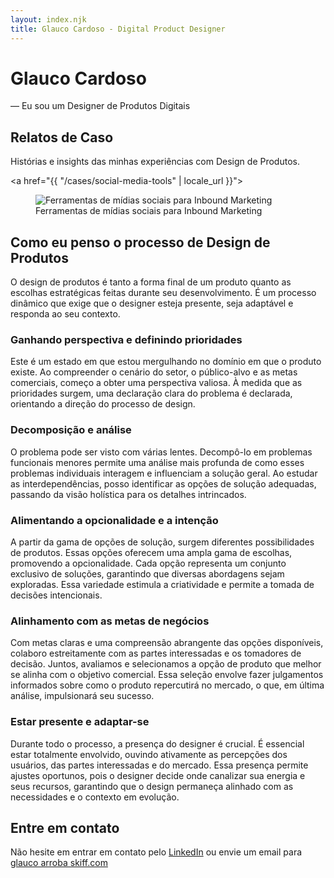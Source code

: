 ```yaml
---
layout: index.njk
title: Glauco Cardoso - Digital Product Designer
---
```


<h1 class="greetings">Glauco Cardoso</h1>
<p>
— Eu sou um Designer de Produtos Digitais
</p>

## Relatos de Caso
<p class="lead-paragraph">
Histórias e insights das minhas experiências com Design de Produtos.
</p>

<a href="{{ "/cases/social-media-tools" | locale_url }}">
<figure>
<img src="/assets/img/social-media-tools/monthly-calendar.png" alt="Ferramentas de mídias sociais para Inbound Marketing" title="Ferramentas de mídias sociais para Inbound Marketing">
<figcaption>
Ferramentas de mídias sociais para Inbound Marketing
</figcaption>
</figure>
</a>

## Como eu penso o processo de Design de Produtos
O design de produtos é tanto a forma final de um produto quanto as escolhas estratégicas feitas durante seu desenvolvimento. É um processo dinâmico que exige que o designer esteja presente, seja adaptável e responda ao seu contexto.

### Ganhando perspectiva e definindo prioridades
Este é um estado em que estou mergulhando no domínio em que o produto existe. Ao compreender o cenário do setor, o público-alvo e as metas comerciais, começo a obter uma perspectiva valiosa. À medida que as prioridades surgem, uma declaração clara do problema é declarada, orientando a direção do processo de design.

### Decomposição e análise
O problema pode ser visto com várias lentes. Decompô-lo em problemas funcionais menores permite uma análise mais profunda de como esses problemas individuais interagem e influenciam a solução geral. Ao estudar as interdependências, posso identificar as opções de solução adequadas, passando da visão holística para os detalhes intrincados.

### Alimentando a opcionalidade e a intenção
A partir da gama de opções de solução, surgem diferentes possibilidades de produtos. Essas opções oferecem uma ampla gama de escolhas, promovendo a opcionalidade. Cada opção representa um conjunto exclusivo de soluções, garantindo que diversas abordagens sejam exploradas. Essa variedade estimula a criatividade e permite a tomada de decisões intencionais.

### Alinhamento com as metas de negócios
Com metas claras e uma compreensão abrangente das opções disponíveis, colaboro estreitamente com as partes interessadas e os tomadores de decisão. Juntos, avaliamos e selecionamos a opção de produto que melhor se alinha com o objetivo comercial. Essa seleção envolve fazer julgamentos informados sobre como o produto repercutirá no mercado, o que, em última análise, impulsionará seu sucesso.

### Estar presente e adaptar-se
Durante todo o processo, a presença do designer é crucial. É essencial estar totalmente envolvido, ouvindo ativamente as percepções dos usuários, das partes interessadas e do mercado. Essa presença permite ajustes oportunos, pois o designer decide onde canalizar sua energia e seus recursos, garantindo que o design permaneça alinhado com as necessidades e o contexto em evolução.

## Entre em contato

Não hesite em entrar em contato pelo [LinkedIn](https://www.linkedin.com/in/glaucocardoso/) ou envie um email para [glauco arroba skiff.com](mailto:glauco@skiff.com)